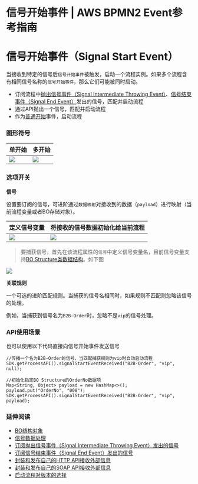 # 信号开始事件 | AWS BPMN2 Event参考指南

# 信号开始事件（Signal Start Event）

当接收到特定的信号后`信号开始事件`被触发，启动一个流程实例。如果多个流程含有相同信号名称的`信号开始事件`，那么它们可能被同时启动。

  * 订阅流程中[抛出信号事件（Signal Intermediate Throwing Event）](<../intermediateevents/signal_intermediate_throwing_event.html>)、[信号结束事件（Signal End Event）](<../endevents/signal_end_event.html>)发出的信号，匹配并启动流程
  * 通过API抛出一个信号，匹配并启动流程
  * 作为[普通开始](<none_start_event.html>)事件，启动流程

### 图形符号

单开始 | 多开始  
---|---  
![](https://docs.awspaas.com/reference-guide/aws-paas-process-event-reference-guide/startevents/31.png) | ![](https://docs.awspaas.com/reference-guide/aws-paas-process-event-reference-guide/startevents/32.png)  
  
### 选项开关

**信号**

设置要订阅的信号，可进阶通过`数据映射`对接收到的数据（`payload`）进行映射（当前流程变量或者BO存储对象）。

定义信号变量 | 将接收的信号数据初始化给当前流程  
---|---  
![](https://docs.awspaas.com/reference-guide/aws-paas-process-event-reference-guide/startevents/34.png) |  ![](https://docs.awspaas.com/reference-guide/aws-paas-process-event-reference-guide/startevents/35.png)  
  
> 要捕获信号，首先在该流程属性的`信号`中定义信号变量名，目前信号变量支持[BO Structure类数据结构](<../appendix/bo_structure.html>)。如下图

![](https://docs.awspaas.com/reference-guide/aws-paas-process-event-reference-guide/startevents/33.png)

**关联规则**

一个可选的进阶匹配规则。当捕获的信号名相同时，如果规则不匹配则忽略该信号的处理。

例如，当捕获到信号名为`B2B-Order`时，忽略不是`vip`的信号处理。

### API使用场景

也可以使用以下代码直接向信号开始事件发送信号
    
    
    //传播一个名为B2B-Order的信号，当匹配捕获规则为vip时自动启动流程
    SDK.getProcessAPI().signalStartEventReceived("B2B-Order", "vip", null);
    
    //初始化指定BO Structure的OrderNo数据项
    Map<String, Object> payload = new HashMap<>();
    payload.put("OrderNo", "008");
    SDK.getProcessAPI().signalStartEventReceived("B2B-Order", "vip", payload);
    

### 延伸阅读

  * [BO结构对象](<../appendix/bo_structure.html>)
  * [信号数据处理](<../appendix/signal_data.html>)
  * [订阅抛出信号事件（Signal Intermediate Throwing Event）发出的信号](<../intermediateevents/signal_intermediate_throwing_event.html>)
  * [订阅信号结束事件（Signal End Event）发出的信号](<../endevents/signal_end_event.html>)
  * [封装和发布自己的HTTP API接收外部信息](<https://docs.awspaas.com/reference-guide/aws-paas-api-guide/appendix/publish_http_api.html>)
  * [封装和发布自己的SOAP API接收外部信息](<https://docs.awspaas.com/reference-guide/aws-paas-api-guide/appendix/publish_soap_api.html>)
  * [启动流程对版本的选择](<../appendix/process_model_version.html>)